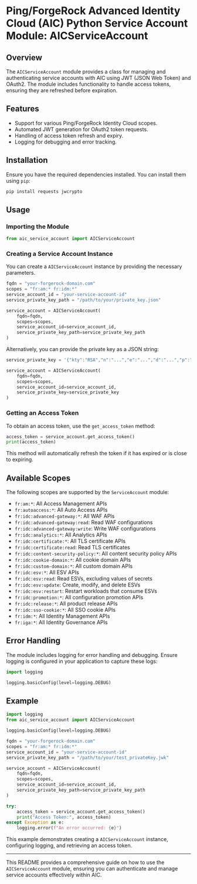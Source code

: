 # Ping/ForgeRock Advanced Identity Cloud (AIC) Python Service Account Module: AICServiceAccount

## Overview

The `AICServiceAccount` module provides a class for managing and authenticating service accounts with AIC using JWT (JSON Web Token) and OAuth2. The module includes functionality to handle access tokens, ensuring they are refreshed before expiration.

## Features

- Support for various Ping/ForgeRock Identity Cloud scopes.
- Automated JWT generation for OAuth2 token requests.
- Handling of access token refresh and expiry.
- Logging for debugging and error tracking.

## Installation

Ensure you have the required dependencies installed. You can install them using `pip`:

```bash
pip install requests jwcrypto
```

## Usage

### Importing the Module

```python
from aic_service_account import AICServiceAccount
```

### Creating a Service Account Instance

You can create a `AICServiceAccount` instance by providing the necessary parameters.

```python
fqdn = "your-forgerock-domain.com"
scopes = "fr:am:* fr:idm:*"
service_account_id = "your-service-account-id"
service_private_key_path = "/path/to/your/private_key.json"

service_account = AICServiceAccount(
    fqdn=fqdn,
    scopes=scopes,
    service_account_id=service_account_id,
    service_private_key_path=service_private_key_path
)
```

Alternatively, you can provide the private key as a JSON string:

```python
service_private_key = '{"kty":"RSA","n":"...","e":"...","d":"...","p":"...","q":"...","dp":"...","dq":"...","qi":"..."}'

service_account = AICServiceAccount(
    fqdn=fqdn,
    scopes=scopes,
    service_account_id=service_account_id,
    service_private_key=service_private_key
)
```

### Getting an Access Token

To obtain an access token, use the `get_access_token` method:

```python
access_token = service_account.get_access_token()
print(access_token)
```

This method will automatically refresh the token if it has expired or is close to expiring.

## Available Scopes

The following scopes are supported by the `ServiceAccount` module:

- `fr:am:*`: All Access Management APIs
- `fr:autoaccess:*`: All Auto Access APIs
- `fr:idc:advanced-gateway:*`: All WAF APIs
- `fr:idc:advanced-gateway:read`: Read WAF configurations
- `fr:idc:advanced-gateway:write`: Write WAF configurations
- `fr:idc:analytics:*`: All Analytics APIs
- `fr:idc:certificate:*`: All TLS certificate APIs
- `fr:idc:certificate:read`: Read TLS certificates
- `fr:idc:content-security-policy:*`: All content security policy APIs
- `fr:idc:cookie-domain:*`: All cookie domain APIs
- `fr:idc:custom-domain:*`: All custom domain APIs
- `fr:idc:esv:*`: All ESV APIs
- `fr:idc:esv:read`: Read ESVs, excluding values of secrets
- `fr:idc:esv:update`: Create, modify, and delete ESVs
- `fr:idc:esv:restart`: Restart workloads that consume ESVs
- `fr:idc:promotion:*`: All configuration promotion APIs
- `fr:idc:release:*`: All product release APIs
- `fr:idc:sso-cookie:*`: All SSO cookie APIs
- `fr:idm:*`: All Identity Management APIs
- `fr:iga:*`: All Identity Governance APIs

## Error Handling

The module includes logging for error handling and debugging. Ensure logging is configured in your application to capture these logs:

```python
import logging

logging.basicConfig(level=logging.DEBUG)
```

## Example

```python
import logging
from aic_service_account import AICServiceAccount

logging.basicConfig(level=logging.DEBUG)

fqdn = "your-forgerock-domain.com"
scopes = "fr:am:* fr:idm:*"
service_account_id = "your-service-account-id"
service_private_key_path = "/path/to/your/test_privateKey.jwk"

service_account = AICServiceAccount(
    fqdn=fqdn,
    scopes=scopes,
    service_account_id=service_account_id,
    service_private_key_path=service_private_key_path
)

try:
    access_token = service_account.get_access_token()
    print("Access Token:", access_token)
except Exception as e:
    logging.error(f"An error occurred: {e}")
```

This example demonstrates creating a `AICServiceAccount` instance, configuring logging, and retrieving an access token.

---

This README provides a comprehensive guide on how to use the `AICServiceAccount` module, ensuring you can authenticate and manage service accounts effectively within AIC.